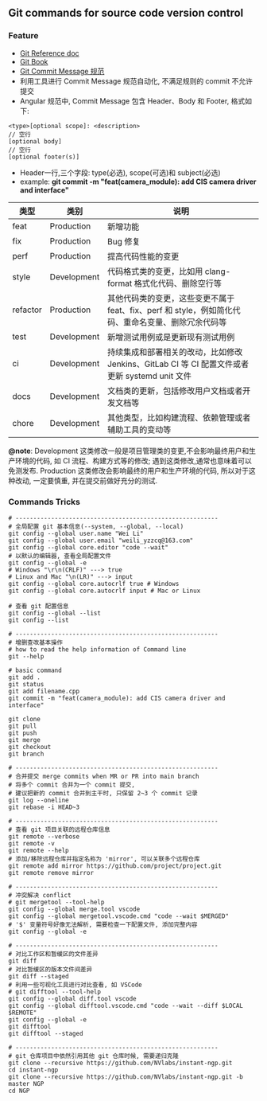 ## Git commands for source code version control

### Feature
- [Git Reference doc](https://git-scm.com/docs)
- [Git Book](https://git-scm.com/book/en/v2)
- [Git Commit Message 规范](https://konglingfei.com/onex/convention/commit.html)
- 利用工具进行 Commit Message 规范自动化, 不满足规则的 commit 不允许提交
- Angular 规范中, Commit Message 包含 Header、Body 和 Footer, 格式如下:
```shell
<type>[optional scope]: <description>
// 空行
[optional body]
// 空行
[optional footer(s)]

```
- Header一行,三个字段: type(必选), scope(可选)和 subject(必选)
- example: **git commit -m "feat(camera_module): add CIS camera driver and interface"**

| 类型       | 类别          | 说明 |
|  ----     | ----          |----  |
| feat	    | Production	| 新增功能 |
| fix	    | Production	| Bug 修复 |
| perf	    | Production	| 提高代码性能的变更 |
| style	    | Development	| 代码格式类的变更，比如用 clang-format 格式化代码、删除空行等 |
| refactor	| Production	| 其他代码类的变更，这些变更不属于 feat、fix、perf 和 style，例如简化代码、重命名变量、删除冗余代码等 |
| test	    | Development	| 新增测试用例或是更新现有测试用例 |
| ci	    | Development	| 持续集成和部署相关的改动，比如修改 Jenkins、GitLab CI 等 CI 配置文件或者更新 systemd unit 文件 |
| docs	    | Development	| 文档类的更新，包括修改用户文档或者开发文档等 |
| chore	    | Development	| 其他类型，比如构建流程、依赖管理或者辅助工具的变动等 |

**@note**: Development 这类修改一般是项目管理类的变更,不会影响最终用户和生产环境的代码, 如 CI 流程、构建方式等的修改; 遇到这类修改,通常也意味着可以免测发布. Production 这类修改会影响最终的用户和生产环境的代码, 所以对于这种改动, 一定要慎重, 并在提交前做好充分的测试.

### Commands Tricks

```shell
# ---------------------------------------------------------
# 全局配置 git 基本信息(--system, --global, --local)
git config --global user.name "Wei Li"
git config --global user.email "weili_yzzcq@163.com"
git config --global core.editor "code --wait"
# 以默认的编辑器, 查看全局配置文件
git config --global -e
# Windows "\r\n(CRLF)" ---> true
# Linux and Mac "\n(LR)" ---> input
git config --global core.autocrlf true # Windows
git config --global core.autocrlf input # Mac or Linux

# 查看 git 配置信息
git config --global --list
git config --list

# ---------------------------------------------------------
# 增删查改基本操作
# how to read the help information of Command line
git --help

# basic command
git add .
git status
git add filename.cpp
git commit -m "feat(camera_module): add CIS camera driver and interface"

git clone
git pull
git push
git merge
git checkout
git branch

# ---------------------------------------------------------
# 合并提交 merge commits when MR or PR into main branch
# 将多个 commit 合并为一个 commit 提交,
# 建议把新的 commit 合并到主干时, 只保留 2~3 个 commit 记录
git log --oneline
git rebase -i HEAD~3

# ---------------------------------------------------------
# 查看 git 项目关联的远程仓库信息
git remote --verbose
git remote -v
git remote --help
# 添加/移除远程仓库并指定名称为 'mirror', 可以关联多个远程仓库
git remote add mirror https://github.com/project/project.git
git remote remove mirror

# ---------------------------------------------------------
# 冲突解决 conflict
# git mergetool --tool-help
git config --global merge.tool vscode
git config --global mergetool.vscode.cmd "code --wait $MERGED"
# '$' 变量符号好像无法解析, 需要检查一下配置文件, 添加完整内容
git config --global -e

# ---------------------------------------------------------
# 对比工作区和暂缓区的文件差异
git diff
# 对比暂缓区的版本文件间差异
git diff --staged
# 利用一些可视化工具进行对比查看, 如 VSCode
# git difftool --tool-help
git config --global diff.tool vscode
git config --global difftool.vscode.cmd "code --wait --diff $LOCAL $REMOTE"
git config --global -e
git difftool
git difftool --staged

# ---------------------------------------------------------
# git 仓库项目中依然引用其他 git 仓库时候, 需要递归克隆
git clone --recursive https://github.com/NVlabs/instant-ngp.git
cd instant-ngp
git clone --recursive https://github.com/NVlabs/instant-ngp.git -b master NGP
cd NGP

```
